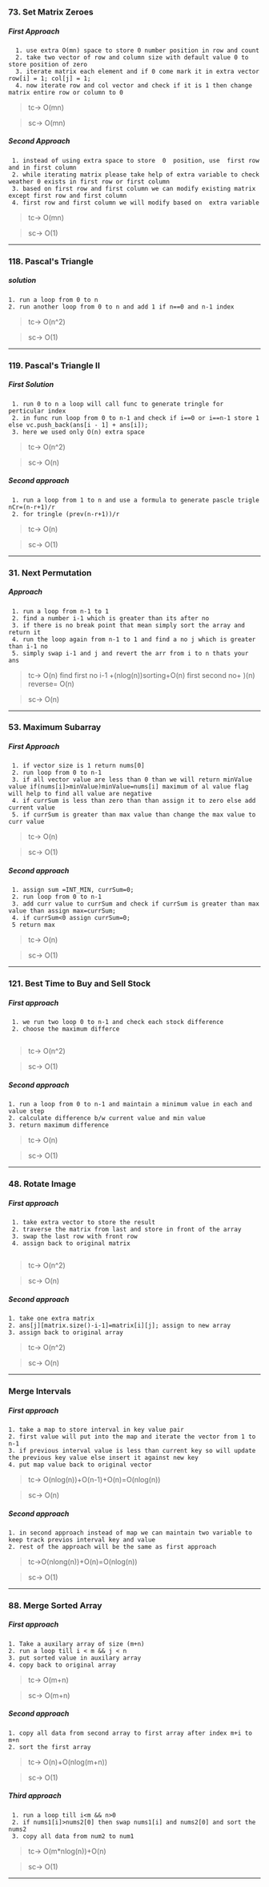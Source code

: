 ### 73. Set Matrix Zeroes
 ##### First Approach
 
 ````
   1. use extra O(mn) space to store 0 number position in row and count
   2. take two vector of row and column size with default value 0 to store position of zero
   3. iterate matrix each element and if 0 come mark it in extra vector row[i] = 1; col[j] = 1;
   4. now iterate row and col vector and check if it is 1 then change matrix entire row or column to 0
   ````
   
> tc-> O(mn)

> sc-> O(mn)

 ##### Second Approach
 
 ````
  1. instead of using extra space to store  0  position, use  first row and in first column
  2. while iterating matrix please take help of extra variable to check weather 0 exists in first row or first column
  3. based on first row and first column we can modify existing matrix except first row and first column
  4. first row and first column we will modify based on  extra variable
````

> tc-> O(mn)

> sc-> O(1)

----------------------------------------------------------------------------------------------
### 118. Pascal's Triangle
 ##### solution
 
  ````
  1. run a loop from 0 to n
  2. run another loop from 0 to n and add 1 if n==0 and n-1 index
  
  ````
  
 >  tc-> O(n^2)
  
 > sc-> O(1)
  -------------------------------------------------------------------------------------------
  ### 119. Pascal's Triangle II
   ##### First Solution
   
   ````
    1. run 0 to n a loop will call func to generate tringle for perticular index
    2. in func run loop from 0 to n-1 and check if i==0 or i==n-1 store 1 else vc.push_back(ans[i - 1] + ans[i]);
    3. here we used only O(n) extra space
   ````
    
 >   tc-> O(n^2)
    
 >   sc-> O(n)
  
   ##### Second approach
   
   ````
    1. run a loop from 1 to n and use a formula to generate pascle trigle nCr=(n-r+1)/r
    2. for tringle (prev(n-r+1))/r
   ````
  
>  tc-> O(n)
  
>  sc-> O(1)
  
  --------------------------------------------------------------------------------------------------------
  
  ### 31. Next Permutation
   ##### Approach
   
   ````
    1. run a loop from n-1 to 1
    2. find a number i-1 which is greater than its after no
    3. if there is no break point that mean simply sort the array and return it
    4. run the loop again from n-1 to 1 and find a no j which is greater than i-1 no
    5. simply swap i-1 and j and revert the arr from i to n thats your ans
   ````
    
  > tc-> O(n) find first no i-1 +(nlog(n))sorting+O(n) first second no+ )(n) reverse= O(n)
    
  > sc-> O(n)
    
 -----------------------------------------------------------------------------------------------------
    
  ### 53. Maximum Subarray
   ##### First Approach
   
   ````
    1. if vector size is 1 return nums[0]
    2. run loop from 0 to n-1
    3. if all vector value are less than 0 than we will return minValue value if(nums[i]>minValue)minValue=nums[i] maximum of al value flag will help to find all value are negative
    4. if currSum is less than zero than than assign it to zero else add current value
    5. if currSum is greater than max value than change the max value to curr value
   ````
    
  > tc-> O(n)
    
  > sc-> O(1)
  
##### Second approach
````
 1. assign sum =INT_MIN, currSum=0;
 2. run loop from 0 to n-1
 3. add curr value to currSum and check if currSum is greater than max value than assign max=currSum;
 4. if currSum<0 assign currSum=0;
 5 return max
 ````
 
 > tc-> O(n)
 
 > sc-> O(1)
 
 ------------------------------------------------------------------------------------------------------
### 121. Best Time to Buy and Sell Stock
 ##### First approach
 ````
  1. we run two loop 0 to n-1 and check each stock difference
  2. choose the maximum differce
  
 ````
 
 >  tc-> O(n^2)
  
 >  sc-> O(1)
 
 ##### Second approach
 
  ````
  1. run a loop from 0 to n-1 and maintain a minimum value in each and value step
  2. calculate difference b/w current value and min value
  3. return maximum difference
  ````
  
>  tc-> O(n)
  
>  sc-> O(1)
  
 ---------------------------------------------------------
  ### 48. Rotate Image
   ##### First approach
   
   ````  
    1. take extra vector to store the result
    2. traverse the matrix from last and store in front of the array
    3. swap the last row with front row
    4. assign back to original matrix
    
   ````
    
 > tc-> O(n^2)
    
 > sc-> O(n)
    
  ##### Second approach
   
   ````
   1. take one extra matrix
   2. ans[j][matrix.size()-i-1]=matrix[i][j]; assign to new array
   3. assign back to original array
   
   ````
   
 >  tc-> O(n^2)
    
 >  sc-> O(n)
    
----------------------------------------------------------------------------------------------------------------------    
### Merge Intervals
 ##### First approach
  
  ````
  1. take a map to store interval in key value pair
  2. first value will put into the map and iterate the vector from 1 to n-1
  3. if previous interval value is less than current key so will update the previous key value else insert it against new key
  4. put map value back to original vector
  ````
  
 > tc-> O(nlog(n))+O(n-1)+O(n)=O(nlog(n)) 
 
 > sc-> O(n)

 ##### Second approach
  ````
  1. in second approach instead of map we can maintain two variable to keep track previos interval key and value
  2. rest of the approach will be the same as first approach
 
  ````
 > tc->O(nlong(n))+O(n)=O(nlog(n))
 
 >  sc-> O(1)   
-----------------------------------------------------------------------------------------------------------------    
    
### 88. Merge Sorted Array
 ##### First approach
  ````
  1. Take a auxilary array of size (m+n)
  2. run a loop till i < m && j < n
  3. put sorted value in auxilary array
  4. copy back to original array
  ````
  
  >  tc->  O(m+n)  
  
  > sc->   O(m+n)
  
 ##### Second approach
  ````
  1. copy all data from second array to first array after index m+i to m+n
  2. sort the first array
  ````  
  >  tc->   O(n)+O(nlog(m+n))
  
  > sc->   O(1)

 ##### Third approach
 ````
  1. run a loop till i<m && n>0
  2. if nums1[i]>nums2[0] then swap nums1[i] and nums2[0] and sort the nums2 
  3. copy all data from num2 to num1
 ````
  >  tc->   O(m*nlog(n))+O(n)
  
  > sc->   O(1)
---------------------------------------------------------------------






